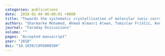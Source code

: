 ```yaml
---
categories: publications
date:  2018-01-04 00:00:01 +0000
title: "Towards the systematic crystallisation of molecular ionic cocrystals: insights from computed crystal form landscapes"
authors: "Sharmarke Mohamed, Ahmad Almasri Alwan, Tomislav Friščić, Andrew J. Morris and Mihails Arhangelskis"
journal: "Faraday Discussions"
volume: ""
pages: "Accepted manuscript"
year: "2018"
doi: "10.1039/C8FD00036K"
---
```

